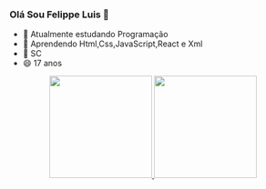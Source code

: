 ### Olá Sou Felippe Luis 👋

- 🔭 Atualmente estudando Programação
- 🌱 Aprendendo Html,Css,JavaScript,React e Xml
- 💬 SC
- 😄 17 anos

<div align="center">
  <a href="https://github.com/FelippeLuis">
  <img height="180em" src="https://github-readme-stats.vercel.app/api?username=FelippeLuis&show_icons=true&theme=dracula&include_all_commits=true&count_private=true"/>
  <img height="180em" src="https://github-readme-stats.vercel.app/api/top-langs/?username=FelippeLuis&layout=compact&langs_count=7&theme=dracula"/>
</div>
